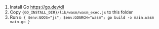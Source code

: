 1. Install Go https://go.dev/dl
2. Copy `{GO_INSTALL_DIR}/lib/wasm/wasm_exec.js` to this folder
3. Run `& { $env:GOOS="js"; $env:GOARCH="wasm"; go build -o main.wasm main.go }`
